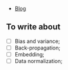 - [Blog](./blog)


## To write about

- [ ] Bias and variance;
- [ ] Back-propagation;
- [ ] Embedding;
- [ ] Data normalization;
